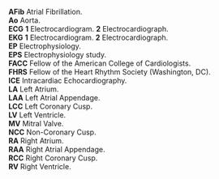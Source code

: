 __AFib__ Atrial Fibrillation.  
__Ao__ Aorta.  
__ECG__ __1__ Electrocardiogram. __2__ Electrocardiograph.  
__EKG__ __1__ Electrocardiogram. __2__ Electrocardiograph.  
__EP__ Electrophysiology.  
__EPS__ Electrophysiology study.  
__FACC__ Fellow of the American College of Cardiologists.  
__FHRS__ Fellow of the Heart Rhythm Society (Washington, DC).  
__ICE__ Intracardiac Echocardiography.  
__LA__ Left Atrium.  
__LAA__ Left Atrial Appendage.  
__LCC__ Left Coronary Cusp.  
__LV__ Left Ventricle.  
__MV__ Mitral Valve.  
__NCC__ Non-Coronary Cusp.  
__RA__ Right Atrium.  
__RAA__ Right Atrial Appendage.  
__RCC__ Right Coronary Cusp.  
__RV__ Right Ventricle.  
